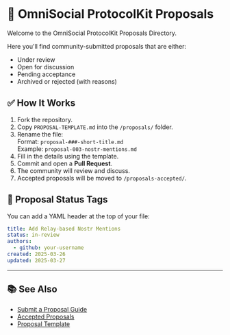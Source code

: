 # 📄 OmniSocial ProtocolKit Proposals

Welcome to the OmniSocial ProtocolKit Proposals Directory.

Here you'll find community-submitted proposals that are either:
- Under review
- Open for discussion
- Pending acceptance
- Archived or rejected (with reasons)

## ✅ How It Works

1. Fork the repository.
2. Copy `PROPOSAL-TEMPLATE.md` into the `/proposals/` folder.
3. Rename the file:  
   Format: `proposal-###-short-title.md`  
   Example: `proposal-003-nostr-mentions.md`
4. Fill in the details using the template.
5. Commit and open a **Pull Request**.
6. The community will review and discuss.
7. Accepted proposals will be moved to `/proposals-accepted/`.

## 🧭 Proposal Status Tags

You can add a YAML header at the top of your file:

```yaml
title: Add Relay-based Nostr Mentions
status: in-review
authors:
  - github: your-username
created: 2025-03-26
updated: 2025-03-27
```

---

## 📚 See Also

- [Submit a Proposal Guide](../docs/SUBMIT-A-PROPOSAL.md)
- [Accepted Proposals](../proposals-accepted/)
- [Proposal Template](../docs/PROPOSAL-TEMPLATE.md)
